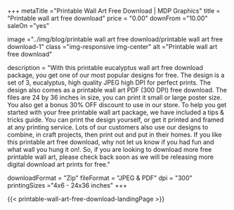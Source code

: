 +++
metaTitle ="Printable Wall Art Free Download | MDP Graphics"
title = "Printable wall art free download"
price = "0.00"
downFrom ="10.00"
saleOn ="yes"

image ="../img/blog/printable wall art free download/printable wall art free download-1"
class ="img-responsive img-center"
alt ="Printable wall art free download"


description = "With this printable eucalyptus wall art free download package, you get one of our most popular designs for free. The design is a set of 3, eucalyptus, high quality JPEG high DPI for perfect prints. The design also comes as a printable wall art PDF (300 DPI) free download. The files are 24 by 36 inches in size, you can print it small or large poster size. You also get a bonus 30% OFF discount to use in our store. To help you get started with your free printable wall art package, we have included a tips & tricks guide. You can print the design yourself, or get it printed and framed at any printing service. Lots of our customers also use our designs to combine, in craft projects, then print out and put in their homes. If you like this printable art free download, why not let us know if you had fun and what wall you hung it on!. So, if you are looking to download more free printable wall art, please check back soon as we will be releasing more digital download art prints for free."

downloadFormat = "Zip"
fileFormat = "JPEG & PDF"
dpi = "300"
printingSizes ="4x6 - 24x36 inches"
+++

{{< printable-wall-art-free-download-landingPage >}}
